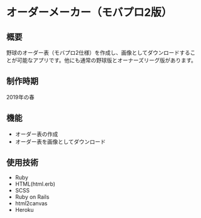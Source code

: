 # オーダーメーカー（モバプロ2版）
## 概要
野球のオーダー表（モバプロ2仕様）を作成し、画像としてダウンロードすることが可能なアプリです。他にも通常の野球版とオーナーズリーグ版があります。
## 制作時期
2019年の春
## 機能
* オーダー表の作成
* オーダー表を画像としてダウンロード
## 使用技術
* Ruby
* HTML(html.erb)
* SCSS
* Ruby on Rails
* html2canvas
* Heroku
